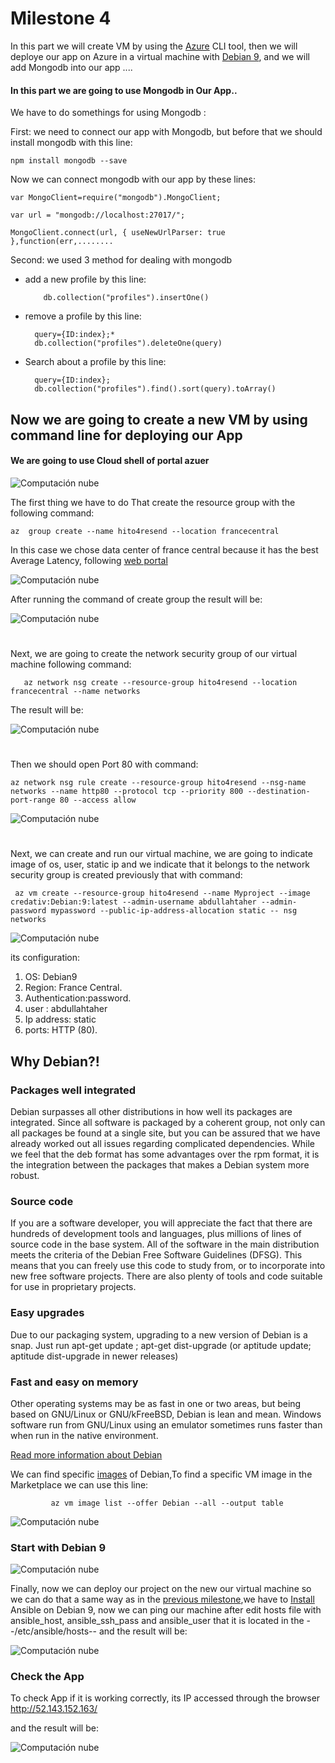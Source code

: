 # Milestone 4


In this part we will create VM by using the [Azure](https://Azure.microsoft.com) CLI tool, then we will deploye our app on Azure in a virtual machine with [Debian 9](https://www.debian.org/intro/why_debian), and we will add Mongodb into our app ....


#### In this part we are going to use Mongodb in Our App..

We have to do somethings for using Mongodb : 

  First: we need to connect our app with Mongodb, but before that we should install mongodb with this line:

    npm install mongodb --save

Now we can connect mongodb with our app by these lines:

    var MongoClient=require("mongodb").MongoClient;

    var url = "mongodb://localhost:27017/";

    MongoClient.connect(url, { useNewUrlParser: true },function(err,........

Second: we used 3 method for dealing with mongodb
 
 * add a new profile by this line:

           db.collection("profiles").insertOne() 

* remove a profile by this line:

    
        query={ID:index};*
        db.collection("profiles").deleteOne(query)

* Search about a profile by this line:

        query={ID:index};
        db.collection("profiles").find().sort(query).toArray()


## Now we are going to create a new VM by using command line for deploying our App

#### We are going to use Cloud shell of portal azuer



![Computación nube](https://github.com/AbdullahTaher93/CCMYproject/blob/master/docs/image/cli.png)

The first thing we have to do That create the resource group with the following command:

    az  group create --name hito4resend --location francecentral


In this case we chose data center of france central because it has the best Average Latency, following [web portal](https://azurespeedtest.azurewebsites.net/) 



![Computación nube](https://github.com/AbdullahTaher93/CCMYproject/blob/master/docs/image/lat.png)


After running the command of create group the result will be: 

![Computación nube](https://github.com/AbdullahTaher93/CCMYproject/blob/master/docs/image/creategroup.png)


#
Next, we are going to create the network security group of our virtual machine
following command:

       az network nsg create --resource-group hito4resend --location francecentral --name networks


The result will be:



![Computación nube](https://github.com/AbdullahTaher93/CCMYproject/blob/master/docs/image/createnetwork1.png)


#
Then we should open Port 80 with command:


    az network nsg rule create --resource-group hito4resend --nsg-name networks --name http80 --protocol tcp --priority 800 --destination-port-range 80 --access allow




![Computación nube](https://github.com/AbdullahTaher93/CCMYproject/blob/master/docs/image/runVMcli.png)





#
Next, we can create and run  our virtual machine, we are going to indicate image of os, user, static ip and we indicate that it belongs to the network security group is created previously that with command:

     az vm create --resource-group hito4resend --name Myproject --image credativ:Debian:9:latest --admin-username abdullahtaher --admin-password mypassword --public-ip-address-allocation static -- nsg networks

   ![Computación nube](https://github.com/AbdullahTaher93/CCMYproject/blob/master/docs/image/createnetwork2.png)



its configuration:
   
   1. OS: Debian9 
   2. Region: France Central.
   3. Authentication:password.
   4. user : abdullahtaher
   5. Ip address: static
   6. ports: HTTP (80).



## Why Debian?!

### Packages well integrated
Debian surpasses all other distributions in how well its packages are integrated. Since all software is packaged by a coherent group, not only can all packages be found at a single site, but you can be assured that we have already worked out all issues regarding complicated dependencies. While we feel that the deb format has some advantages over the rpm format, it is the integration between the packages that makes a Debian system more robust.

### Source code


If you are a software developer, you will appreciate the fact that there are hundreds of development tools and languages, plus millions of lines of source code in the base system. All of the software in the main distribution meets the criteria of the Debian Free Software Guidelines (DFSG). This means that you can freely use this code to study from, or to incorporate into new free software projects. There are also plenty of tools and code suitable for use in proprietary projects.
   


### Easy upgrades

Due to our packaging system, upgrading to a new version of Debian is a snap. Just run apt-get update ; apt-get dist-upgrade (or aptitude update; aptitude dist-upgrade in newer releases)

### Fast and easy on memory
Other operating systems may be as fast in one or two areas, but being based on GNU/Linux or GNU/kFreeBSD, Debian is lean and mean. Windows software run from GNU/Linux using an emulator sometimes runs faster than when run in the native environment.

[Read more information about Debian](https://www.debian.org/intro/why_debian)

We can find specific [images](https://docs.microsoft.com/en-us/azure/virtual-machines/linux/cli-ps-findimage) of Debian,To find a specific VM image in the Marketplace we can use this line:

             az vm image list --offer Debian --all --output table 

![Computación nube](https://github.com/AbdullahTaher93/CCMYproject/blob/master/docs/image/showVMofDebian.png)


### Start with Debian 9

  ![Computación nube](https://github.com/AbdullahTaher93/CCMYproject/blob/master/docs/image/runde.png)

Finally, now we can deploy our project on the new our virtual machine so we can do that a same way as in the [previous milestone](https://github.com/AbdullahTaher93/CCMYproject/blob/master/docs/Hito3.md),we have to [Install](https://tecadmin.net/install-ansible-on-debian-9-stretch/) Ansible on Debian 9, now we can ping our machine after edit hosts file with ansible_host, ansible_ssh_pass and ansible_user that it is located in the  --/etc/ansible/hosts-- and the result will be:

![Computación nube](https://github.com/AbdullahTaher93/CCMYproject/blob/master/docs/image/testwithansible.png)










### Check the App 

To check App if it is working correctly, its IP accessed through the browser http://52.143.152.163/

  and the result will be:



![Computación nube](https://github.com/AbdullahTaher93/CCMYproject/blob/master/docs/image/IPVM2.png)






       










